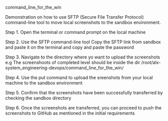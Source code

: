 command_line_for_the_win

Demonstration on how to use SFTP (Secure File Transfer Protocol) command-line tool to move local screenshots to the sandbox environment.

Step 1. Open the terminal or command prompt on the local machine

Step 2. Use the SFTP command-line tool Copy the SFTP link from sandbox and paste it on the terminal and copy and paste the password

Step 3. Navigate to the directory where yo want to upload the screenshots e.g The screenshoots of completed level should be inside the dir /root/alx-system_engineering-devops/command_line_for_the_win/

Step 4. Use the put command to upload the sreenshots from your local machine to the sandbox environment

Step 5. Confirm that the screenshots have been successfully transferred by checking the sandbox directory

Step 6. Once the screenshots are transferred, you can proceed to push the screenshots to GitHub as mentioned in the initial requirements
